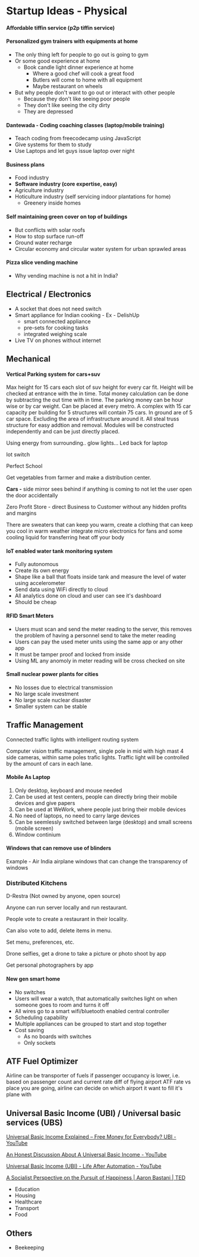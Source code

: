 # Startup Ideas - Physical

#### Affordable tiffin service (p2p tiffin service)

#### Personalized gym trainers with equipments at home

- The only thing left for people to go out is going to gym
- Or some good experience at home
  - Book candle light dinner experience at home
    - Where a good chef will cook a great food
    - Butlers will come to home with all equipment
    - Maybe restaurant on wheels
- But why people don't want to go out or interact with other people
  - Because they don't like seeing poor people
  - They don't like seeing the city dirty
  - They are depressed

#### Dantewada - Coding coaching classes (laptop/mobile training)

- Teach coding from freecodecamp using JavaScript
- Give systems for them to study
- Use Laptops and let guys issue laptop over night

#### Business plans

- Food industry
- **Software industry (core expertise, easy)**
- Agriculture industry
- Hoticulture industry (self servicing indoor plantations for home)
  - Greenery inside homes

#### Self maintaining green cover on top of buildings

- But conflicts with solar roofs
- How to stop surface run-off
- Ground water recharge
- Circular economy and circular water system for urban sprawled areas

#### Pizza slice vending machine

- Why vending machine is not a hit in India?

## Electrical / Electronics

- A socket that does not need switch
- Smart appliance for Indian cooking - Ex - DelishUp
  - smart connected appliance
  - pre-sets for cooking tasks
  - integrated weighing scale
- Live TV on phones without internet

## Mechanical

#### Vertical Parking system for cars+suv

Max height for 15 cars each slot of suv height for every car fit. Height will be checked at entrance with the in time. Total money calculation can be done by subtracting the out time with in time. The parking money can be hour wise or by car weight. Can be placed at every metro. A complex with 15 car capacity per building for 5 structures will contain 75 cars. In ground are of 5 car space. Excluding the area of infrastructure around it. All steal truss structure for easy addtion and removal. Modules will be constructed independently and can be just directly placed.

Using energy from surrounding.. glow lights... Led back for laptop

Iot switch

Perfect School

Get vegetables from farmer and make a distribution center.

**Cars -** side mirror sees behind if anything is coming to not let the user open the door accidentally

Zero Profit Store - direct Business to Customer without any hidden profits and margins

There are sweaters that can keep you warm, create a clothing that can keep you cool in warm weather integrate micro electronics for fans and some cooling liquid for transferring heat off your body

#### IoT enabled water tank monitoring system

- Fully autonomous
- Create its own energy
- Shape like a ball that floats inside tank and measure the level of water using accelerometer
- Send data using WiFi directly to cloud
- All analytics done on cloud and user can see it's dashboard
- Should be cheap

#### RFID Smart Meters

- Users must scan and send the meter reading to the server, this removes the problem of having a personnel send to take the meter reading
- Users can pay the used meter units using the same app or any other app
- It must be tamper proof and locked from inside
- Using ML any anomoly in meter reading will be cross checked on site

#### Small nuclear power plants for cities

- No losses due to electrical transmission
- No large scale investment
- No large scale nuclear disaster
- Smaller system can be stable

## Traffic Management

Connected traffic lights with intelligent routing system

Computer vision traffic management, single pole in mid with high mast 4 side cameras, within same poles trafic lights. Traffic light will be controlled by the amount of cars in each lane.

#### Mobile As Laptop

1. Only desktop, keyboard and mouse needed
2. Can be used at test centers, people can directly bring their mobile devices and give papers
3. Can be used at WeWork, where people just bring their mobile devices
4. No need of laptops, no need to carry large devices
5. Can be seemlessly switched between large (desktop) and small screens (mobile screen)
6. Window continium

#### Windows that can remove use of blinders

Example - Air India airplane windows that can change the transparency of windows

### Distributed Kitchens

D-Restra (Not owned by anyone, open source)

Anyone can run server locally and run restaurant.

People vote to create a restaurant in their locality.

Can also vote to add, delete items in menu.

Set menu, preferences, etc.

Drone selfies, get a drone to take a picture or photo shoot by app

Get personal photographers by app

#### New gen smart home

- No switches
- Users will wear a watch, that automatically switches light on when someone goes to room and turns it off
- All wires go to a smart wifi/bluetooth enabled central controller
- Scheduling capability
- Multiple appliances can be grouped to start and stop together
- Cost saving
  - As no boards with switches
  - Only sockets

## ATF Fuel Optimizer

Airline can be transporter of fuels if passenger occupancy is lower, i.e. based on passenger count and current rate diff of flying airport ATF rate vs place you are going, airline can decide on which airport it want to fill it's plane with

## Universal Basic Income (UBI) / Universal basic services (UBS)

[Universal Basic Income Explained – Free Money for Everybody? UBI - YouTube](https://www.youtube.com/watch?v=kl39KHS07Xc)

[An Honest Discussion About A Universal Basic Income - YouTube](https://www.youtube.com/watch?v=wMGAt4EC77w)

[Universal Basic Income (UBI) - Life After Automation - YouTube](https://www.youtube.com/watch?v=OQjrhIyaPyg)

[A Socialist Perspective on the Pursuit of Happiness | Aaron Bastani | TED](https://www.youtube.com/watch?v=M6aq2SH-xVo)

- Education
- Housing
- Healthcare
- Transport
- Food

## Others

- Beekeeping
